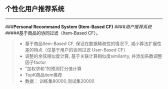 
## 个性化用户推荐系统

------

###**Personal Recommand System (Item-Based CF)**
####*用户推荐系统*
#####基于商品的协同过滤（Item-Based CF）。

> * 基于商品Item-Based CF, 保证在数据稀疏性的情况下, 减小算法扩展性差的特点（仅基于用户的协同过滤 User-Based CF）
> * 调整的余弦相似度计算, 基于关联计算相似度similarity, 并添加系数调整因子factor
> * “加权求和”的预测打分值计算
> * TopK商品item推荐
> * 数据： 训练集80000,测试集20000
